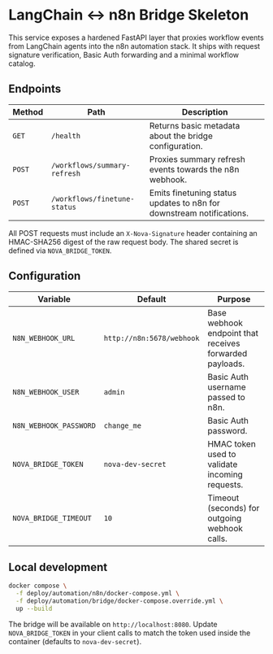 # LangChain ↔︎ n8n Bridge Skeleton

This service exposes a hardened FastAPI layer that proxies workflow events
from LangChain agents into the n8n automation stack. It ships with request
signature verification, Basic Auth forwarding and a minimal workflow catalog.

## Endpoints

| Method | Path | Description |
| --- | --- | --- |
| `GET` | `/health` | Returns basic metadata about the bridge configuration. |
| `POST` | `/workflows/summary-refresh` | Proxies summary refresh events towards the n8n webhook. |
| `POST` | `/workflows/finetune-status` | Emits finetuning status updates to n8n for downstream notifications. |

All POST requests must include an `X-Nova-Signature` header containing an
HMAC-SHA256 digest of the raw request body. The shared secret is defined via
`NOVA_BRIDGE_TOKEN`.

## Configuration

| Variable | Default | Purpose |
| --- | --- | --- |
| `N8N_WEBHOOK_URL` | `http://n8n:5678/webhook` | Base webhook endpoint that receives forwarded payloads. |
| `N8N_WEBHOOK_USER` | `admin` | Basic Auth username passed to n8n. |
| `N8N_WEBHOOK_PASSWORD` | `change_me` | Basic Auth password. |
| `NOVA_BRIDGE_TOKEN` | `nova-dev-secret` | HMAC token used to validate incoming requests. |
| `NOVA_BRIDGE_TIMEOUT` | `10` | Timeout (seconds) for outgoing webhook calls. |

## Local development

```bash
docker compose \
  -f deploy/automation/n8n/docker-compose.yml \
  -f deploy/automation/bridge/docker-compose.override.yml \
  up --build
```

The bridge will be available on `http://localhost:8080`. Update `NOVA_BRIDGE_TOKEN`
in your client calls to match the token used inside the container (defaults to
`nova-dev-secret`).
